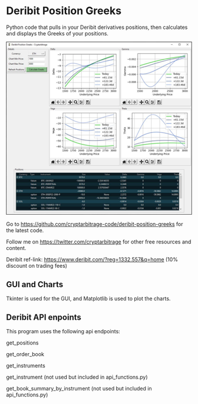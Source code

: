 # Deribit Position Greeks
Python code that pulls in your Deribit derivatives positions, then calculates and displays the Greeks of your positions.

<img src="images/1-overview.JPG">

Go to https://github.com/cryptarbitrage-code/deribit-position-greeks for the latest code.

Follow me on https://twitter.com/cryptarbitrage for other free resources and content.

Deribit ref-link: https://www.deribit.com/?reg=1332.557&q=home (10% discount on trading fees)

## GUI and Charts
Tkinter is used for the GUI, and Matplotlib is used to plot the charts.

## Deribit API enpoints
This program uses the following api endpoints:

get_positions 

get_order_book 

get_instruments

get_instrument (not used but included in api_functions.py)

get_book_summary_by_instrument (not used but included in api_functions.py)
